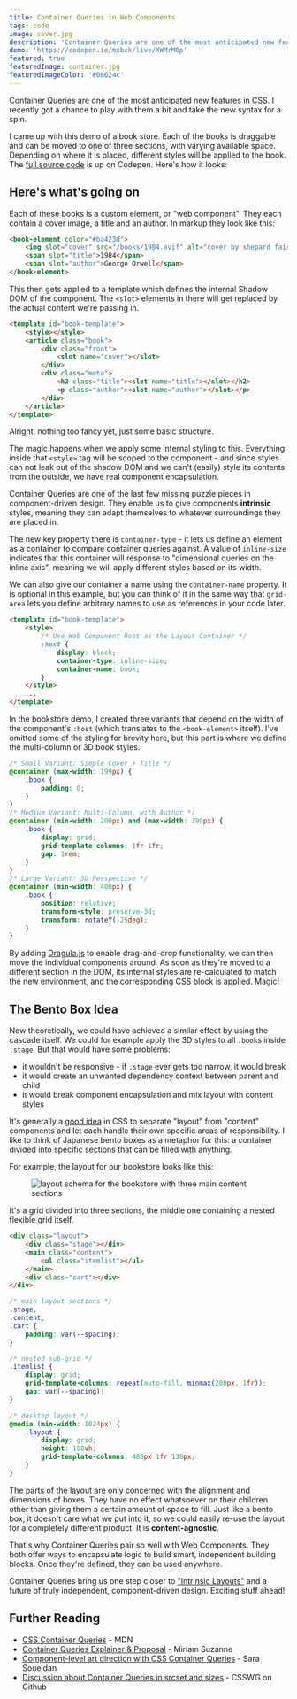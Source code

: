 ```yaml
---
title: Container Queries in Web Components
tags: code
image: cover.jpg
description: 'Container Queries are one of the most anticipated new features in CSS. I recently got a chance to play with them a bit and came up with this demo.'
demo: 'https://codepen.io/mxbck/live/XWMrMOp'
featured: true
featuredImage: container.jpg
featuredImageColor: '#06624c'
---
```


<p class="lead">Container Queries are one of the most anticipated new features in CSS. I recently got a chance to play with them a bit and take the new syntax for a spin.</p>

I came up with this demo of a book store. Each of the books is draggable and can be moved to one of three sections, with varying available space. Depending on where it is placed, different styles will be applied to the book. The [full source code](https://codepen.io/mxbck/pen/XWMrMOp) is up on Codepen. Here's how it looks:

## Here's what's going on

Each of these books is a custom element, or "web component". They each contain a cover image, a title and an author. In markup they look like this:

```html
<book-element color="#ba423d">
	<img slot="cover" src="/books/1984.avif" alt="cover by shepard fairey" />
	<span slot="title">1984</span>
	<span slot="author">George Orwell</span>
</book-element>
```

This then gets applied to a template which defines the internal Shadow DOM of the component. The `<slot>` elements in there will get replaced by the actual content we're passing in.

```html
<template id="book-template">
	<style></style>
	<article class="book">
		<div class="front">
			<slot name="cover"></slot>
		</div>
		<div class="meta">
			<h2 class="title"><slot name="title"></slot></h2>
			<p class="author"><slot name="author"></slot></p>
		</div>
	</article>
</template>
```

Alright, nothing too fancy yet, just some basic structure.

The magic happens when we apply some internal styling to this. Everything inside that `<style>` tag will be scoped to the component - and since styles can not leak out of the shadow DOM and we can't (easily) style its contents from the outside, we have real component encapsulation.

Container Queries are one of the last few missing puzzle pieces in component-driven design. They enable us to give components **intrinsic** styles, meaning they can adapt themselves to whatever surroundings they are placed in.

The new key property there is `container-type` - it lets us define an element as a container to compare container queries against. A value of `inline-size` indicates that this container will response to "dimensional queries on the inline axis", meaning we will apply different styles based on its width.

We can also give our container a name using the `container-name` property. It is optional in this example, but you can think of it in the same way that `grid-area` lets you define arbitrary names to use as references in your code later.

```html
<template id="book-template">
	<style>
		/* Use Web Component Root as the Layout Container */
		:host {
			display: block;
			container-type: inline-size;
			container-name: book;
		}
	</style>
	...
</template>
```

In the bookstore demo, I created three variants that depend on the width of the component's `:host` (which translates to the `<book-element>` itself). I've omitted some of the styling for brevity here, but this part is where we define the multi-column or 3D book styles.

```css
/* Small Variant: Simple Cover + Title */
@container (max-width: 199px) {
	.book {
		padding: 0;
	}
}
/* Medium Variant: Multi-Column, with Author */
@container (min-width: 200px) and (max-width: 399px) {
	.book {
		display: grid;
		grid-template-columns: 1fr 1fr;
		gap: 1rem;
	}
}
/* Large Variant: 3D Perspective */
@container (min-width: 400px) {
	.book {
		position: relative;
		transform-style: preserve-3d;
		transform: rotateY(-25deg);
	}
}
```

By adding [Dragula.js](https://github.com/bevacqua/dragula) to enable drag-and-drop functionality, we can then move the individual components around. As soon as they're moved to a different section in the DOM, its internal styles are re-calculated to match the new environment, and the corresponding CSS block is applied. Magic!

## The Bento Box Idea

Now theoretically, we could have achieved a similar effect by using the cascade itself. We could for example apply the 3D styles to all `.book`s inside `.stage`. But that would have some problems:

- it wouldn't be responsive - if `.stage` ever gets too narrow, it would break
- it would create an unwanted dependency context between parent and child
- it would break component encapsulation and mix layout with content styles

It's generally a [good idea](https://mxb.dev/blog/the-css-mindset/) in CSS to separate "layout" from "content" components and let each handle their own specific areas of responsibility. I like to think of Japanese bento boxes as a metaphor for this: a container divided into specific sections that can be filled with anything.

For example, the layout for our bookstore looks like this:

<figure class="extend">
    <img src="https://res.cloudinary.com/mxb/image/upload/v1621005967/grid_sa0gt0.png" style="border: 1px solid var(--color-border);" alt="layout schema for the bookstore with three main content sections">
</figure>

It's a grid divided into three sections, the middle one containing a nested flexible grid itself.

```html
<div class="layout">
	<div class="stage"></div>
	<main class="content">
		<ul class="itemlist"></ul>
	</main>
	<div class="cart"></div>
</div>
```

```css
/* main layout sections */
.stage,
.content,
.cart {
	padding: var(--spacing);
}

/* nested sub-grid */
.itemlist {
	display: grid;
	grid-template-columns: repeat(auto-fill, minmax(200px, 1fr));
	gap: var(--spacing);
}

/* desktop layout */
@media (min-width: 1024px) {
	.layout {
		display: grid;
		height: 100vh;
		grid-template-columns: 480px 1fr 130px;
	}
}
```

The parts of the layout are only concerned with the alignment and dimensions of boxes. They have no effect whatsoever on their children other than giving them a certain amount of space to fill. Just like a bento box, it doesn't care what we put into it, so we could easily re-use the layout for a completely different product. It is **content-agnostic**.

That's why Container Queries pair so well with Web Components. They both offer ways to encapsulate logic to build smart, independent building blocks. Once they're defined, they can be used anywhere.

Container Queries bring us one step closer to ["Intrinsic Layouts"](https://aneventapart.com/news/post/designing-intrinsic-layouts-aea-video) and a future of truly independent, component-driven design. Exciting stuff ahead!

## Further Reading

- [CSS Container Queries](https://developer.mozilla.org/en-US/docs/Web/CSS/CSS_Container_Queries) - MDN
- [Container Queries Explainer & Proposal](https://www.miriamsuzanne.com/2021/05/02/container-queries/) - Miriam Suzanne
- [Component-level art direction with CSS Container Queries](https://www.sarasoueidan.com/blog/component-level-art-direction-with-container-queries-and-picture/) - Sara Soueidan
- [Discussion about Container Queries in srcset and sizes](https://github.com/w3c/csswg-drafts/issues/5889) - CSSWG on Github
